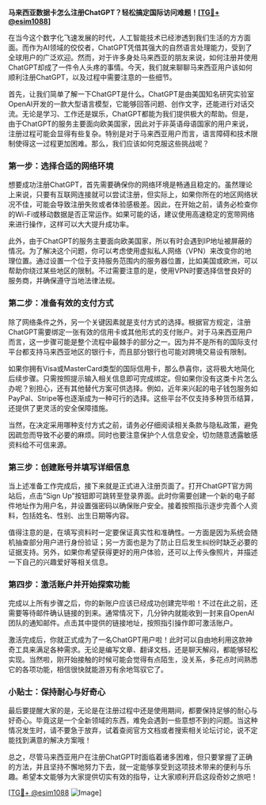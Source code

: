 **马来西亚数据卡怎么注册ChatGPT？轻松搞定国际访问难题！[[TG💪+ @esim1088](https://t.me/s/esim1088)]**

在当今这个数字化飞速发展的时代，人工智能技术已经渗透到我们生活的方方面面。而作为AI领域的佼佼者，ChatGPT凭借其强大的自然语言处理能力，受到了全球用户的广泛欢迎。然而，对于许多身处马来西亚的朋友来说，如何注册并使用ChatGPT却成了一件令人头疼的事情。今天，我们就来聊聊马来西亚用户该如何顺利注册ChatGPT，以及过程中需要注意的一些细节。

首先，让我们简单了解一下ChatGPT是什么。ChatGPT是由美国知名研究实验室OpenAI开发的一款大型语言模型，它能够回答问题、创作文字，还能进行对话交流。无论是学习、工作还是娱乐，ChatGPT都能为我们提供极大的帮助。但是，由于ChatGPT的服务主要面向欧美国家，因此对于非英语母语国家的用户来说，注册过程可能会显得有些复杂。特别是对于马来西亚用户而言，语言障碍和技术限制使得这一过程更加困难。那么，我们应该如何克服这些挑战呢？

### **第一步：选择合适的网络环境**

想要成功注册ChatGPT，首先需要确保你的网络环境是畅通且稳定的。虽然理论上来说，只要有互联网连接就可以尝试注册，但实际上，如果你所在的地区网络状况不佳，可能会导致注册失败或者体验感极差。因此，在开始之前，请务必检查你的Wi-Fi或移动数据是否正常运作。如果可能的话，建议使用高速稳定的宽带网络来进行操作，这样可以大大提升成功率。

此外，由于ChatGPT的服务主要面向欧美国家，所以有时会遇到IP地址被屏蔽的情况。为了解决这个问题，你可以考虑使用虚拟私人网络（VPN）来改变你的地理位置。通过设置一个位于支持服务范围内的服务器位置，比如美国或欧洲，可以帮助你绕过某些地区的限制。不过需要注意的是，使用VPN时要选择信誉良好的服务商，并确保遵守当地法律法规。

### **第二步：准备有效的支付方式**

除了网络条件之外，另一个关键因素就是支付方式的选择。根据官方规定，注册ChatGPT需要绑定一张有效的信用卡或其他形式的支付账户。对于马来西亚用户而言，这一步骤可能是整个流程中最棘手的部分之一。因为并不是所有的国际支付平台都支持马来西亚地区的银行卡，而且部分银行也可能对跨境交易设有限制。

如果你拥有Visa或MasterCard类型的国际信用卡，那么恭喜你，这将极大地简化后续步骤。只需按照提示输入相关信息即可完成绑定。但如果你没有这类卡片怎么办呢？别担心，还有其他替代方案可供选择。例如，近年来兴起的电子钱包服务如PayPal、Stripe等也逐渐成为一种可行的选择。这些平台不仅支持多种货币结算，还提供了更灵活的安全保障措施。

当然，在决定采用哪种支付方式之前，请务必仔细阅读相关条款与隐私政策，避免因疏忽而导致不必要的麻烦。同时也要注意保护个人信息安全，切勿随意透露敏感资料给不可信来源。

### **第三步：创建账号并填写详细信息**

当上述准备工作完成后，接下来就是正式进入注册页面了。打开ChatGPT官方网站后，点击“Sign Up”按钮即可跳转至登录界面。此时你需要创建一个新的电子邮件地址作为用户名，并设置强密码以确保账户安全。接着按照指示逐步完善个人资料，包括姓名、性别、出生日期等内容。

值得注意的是，在填写资料时一定要保证真实性和准确性。一方面是因为系统会随机抽查部分用户进行身份验证；另一方面也是为了防止日后发生纠纷时缺乏必要的证据支持。另外，如果你希望获得更好的用户体验，还可以上传头像照片，并描述一下自己的兴趣爱好等相关信息。

### **第四步：激活账户并开始探索功能**

完成以上所有步骤之后，你的新账户应该已经成功创建完毕啦！不过在此之前，还需要等待邮件确认链接的到来。通常情况下，几分钟内就能收到一封来自OpenAI团队的通知邮件。点击其中提供的链接地址，按照指引操作即可激活账户。

激活完成后，你就正式成为了一名ChatGPT用户啦！此时可以自由地利用这款神奇工具来满足各种需求。无论是编写文章、翻译文档，还是聊天解闷，都能够轻松实现。当然啦，刚开始接触的时候可能会觉得有点陌生，没关系，多花点时间熟悉它的各项功能，相信很快就能游刃有余地驾驭它了。

### **小贴士：保持耐心与好奇心**

最后要提醒大家的是，无论是在注册过程中还是使用期间，都要保持足够的耐心与好奇心。毕竟这是一个全新领域的东西，难免会遇到一些意想不到的问题。当这种情况发生时，请不要急于放弃，试着查阅官方文档或者搜索相关论坛讨论，说不定能找到满意的解决方案哦！

总之，尽管马来西亚用户在注册ChatGPT时面临着诸多困难，但只要掌握了正确的方法，并且坚持不懈地努力下去，就一定能够享受到这项技术带来的便利与乐趣。希望本文能够为大家提供切实有效的指导，让大家顺利开启这段奇妙之旅吧！

[[TG💪+ @esim1088](https://t.me/s/esim1088) ![Image](https://i.postimg.cc/4NQfJmqS/Snipaste-2025-05-13-00-14-12.png)]